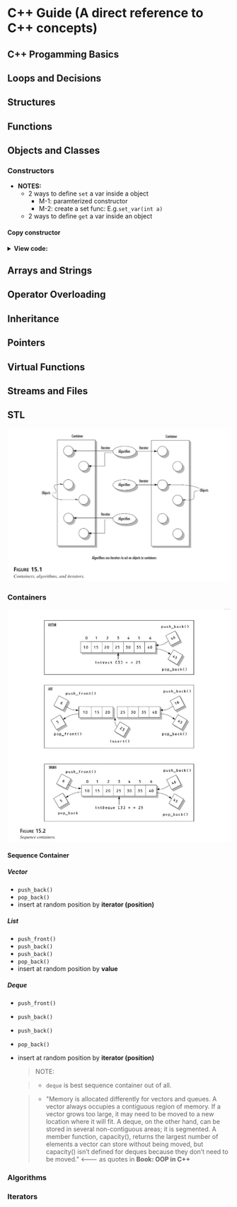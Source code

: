 # C++ Guide (A direct reference to C++ concepts)

## C++ Progamming Basics

## Loops and Decisions

## Structures

## Functions

## Objects and Classes
### Constructors
* __NOTES:__
	- 2 ways to define `set` a var inside a object
		+ M-1: paramterized constructor
		+ M-2: create a set func: E.g.`set_var(int a)`
	- 2 ways to define `get` a var inside an object


#### Copy constructor
<details>
<summary><b>View code: </b></summary>

```cpp

```
</details>

## Arrays and Strings

## Operator Overloading

## Inheritance

## Pointers

## Virtual Functions

## Streams and Files


## STL
<p align="left">
  <img src="./images/stl_diagram.jpg" alt="C++ Sequence Containers" width="" height="">
</p>

### Containers
<p align="left">
  <img src="./images/cpp_sequence_containers.jpg" alt="C++ Sequence Containers" width="" height="">
</p>

#### Sequence Container
##### Vector
* `push_back()`
* `pop_back()`
* insert at random position by __iterator (position)__

##### List
* `push_front()`
* `push_back()`
* `push_back()`
* `pop_back()`
* insert at random position by __value__

##### Deque
* `push_front()`
* `push_back()`
* `push_back()`
* `pop_back()`
* insert at random position by __iterator (position)__

	> NOTE:

	> - `deque` is best sequence container out of all. <br/>
	
	> - "Memory is allocated differently for vectors and queues. A vector always occupies a contiguous region of memory. If a vector grows too large, it may need to be moved to a new location where it will fit. A deque, on the other hand, can be stored in several non-contiguous areas; it is segmented. A member function, capacity(), returns the largest number of elements a vector can store without being moved, but capacity() isn’t defined for deques because they don’t need to be moved." <--- as quotes in __Book: OOP in C++__


### Algorithms
### Iterators
